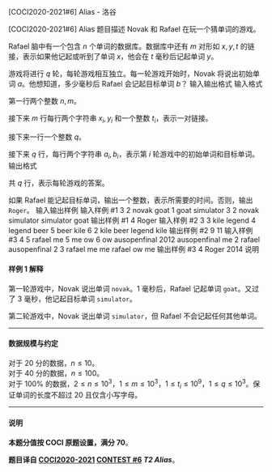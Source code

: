 



[COCI2020-2021#6] Alias - 洛谷














[COCI2020-2021#6] Alias
题目描述
Novak 和 Rafael 在玩一个猜单词的游戏。

Rafael 脑中有一个包含 $n$ 个单词的数据库。数据库中还有 $m$ 对形如 $x, y, t$ 的链接，表示如果他记起或听到了单词 $x$，他会在 $t$ 毫秒后记起单词 $y$。

游戏将进行 $q$ 轮，每轮游戏相互独立。每一轮游戏开始时，Novak 将说出初始单词 $a$。他想知道，多少毫秒后 Rafael 会记起目标单词 $b$？
输入输出格式
输入格式

第一行两个整数 $n, m$。

接下来 $m$ 行每行两个字符串 $x_i, y_i$ 和一个整数 $t_i$，表示一对链接。

接下来一行一个整数 $q$。

接下来 $q$ 行，每行两个字符串 $a_i, b_i$，表示第 $i$ 轮游戏中的初始单词和目标单词。
输出格式

共 $q$ 行，表示每轮游戏的答案。

如果 Rafael 能记起目标单词，输出一个整数，表示所需要的时间。否则，输出 `Roger`。
输入输出样例
输入样例 #1
3 2
novak goat 1
goat simulator 3
2
novak simulator
simulator goat
输出样例 #1
4
Roger
输入样例 #2
3 3
kile legend 4
legend beer 5
beer kile 6
2
kile beer
legend kile
输出样例 #2
9
11
输入样例 #3
4 5
rafael me 5
me ow 6
ow ausopenfinal 2012
ausopenfinal me 2
rafael ausopenfinal 2
3
rafael me
me rafael
ow me
输出样例 #3
4
Roger
2014
说明
#### 样例 1 解释

第一轮游戏中，Novak 说出单词 `novak`。$1$ 毫秒后，Rafael 记起单词 `goat`。又过了 $3$ 毫秒，他记起目标单词 `simulator`。

第二轮游戏中，Novak 说出单词 `simulator`，但 Rafael 不会记起任何其他单词。

------------

#### 数据规模与约定

对于 $20$ 分的数据，$n \le 10$。  
对于 $40$ 分的数据，$n \le 100$。  
对于 $100\%$ 的数据，$2 \le n \le 10^3$，$1 \le m \le 10^3$，$1 \le t_i \le 10^9$，$1 \le q \le 10^3$。保证单词的长度不超过 $20$ 且仅含小写字母。

------------

#### 说明

**本题分值按 COCI 原题设置，满分 $70$**。

**题目译自 [COCI2020-2021](https://hsin.hr/coci/archive/2020_2021/) [CONTEST #6](https://hsin.hr/coci/archive/2020_2021/contest6_tasks.pdf) _T2 Alias_**。






